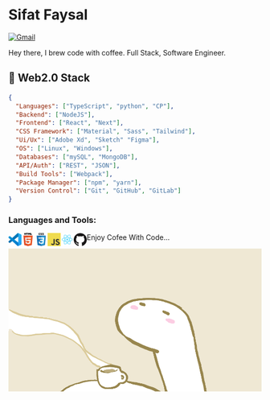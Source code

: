# Sifat Faysal

[![Gmail](https://img.shields.io/badge/%20-Send%20Email-black?color=14171A&labelColor=ef5350&logo=gmail&logoColor=ffffff)](mailto:sifatfaysalsifat@gmail.com)

Hey there, I brew code with coffee. 
Full Stack, Software Engineer.


## 💎 Web2.0 Stack

```json
{
  "Languages": ["TypeScript", "python", "CP"],
  "Backend": ["NodeJS"],
  "Frontend": ["React", "Next"],
  "CSS Framework": ["Material", "Sass", "Tailwind"],
  "Ui/Ux": ["Adobe Xd", "Sketch" "Figma"],
  "OS": ["Linux", "Windows"],
  "Databases": ["mySQL", "MongoDB"],
  "API/Auth": ["REST", "JSON"],
  "Build Tools": ["Webpack"],
  "Package Manager": ["npm", "yarn"],
  "Version Control": ["Git", "GitHub", "GitLab"]
}
```

### Languages and Tools:
<img align="left" alt="Visual Studio Code" width="26px" src="https://raw.githubusercontent.com/github/explore/80688e429a7d4ef2fca1e82350fe8e3517d3494d/topics/visual-studio-code/visual-studio-code.png" />

<img align="left" alt="HTML5" width="26px" src="https://raw.githubusercontent.com/github/explore/80688e429a7d4ef2fca1e82350fe8e3517d3494d/topics/html/html.png" />

<img align="left" alt="CSS3" width="26px" src="https://raw.githubusercontent.com/github/explore/80688e429a7d4ef2fca1e82350fe8e3517d3494d/topics/css/css.png" />

<img align="left" alt="JavaScript" width="26px" src="https://raw.githubusercontent.com/github/explore/80688e429a7d4ef2fca1e82350fe8e3517d3494d/topics/javascript/javascript.png" />

<img align="left" alt="React" width="26px" src="https://raw.githubusercontent.com/github/explore/80688e429a7d4ef2fca1e82350fe8e3517d3494d/topics/react/react.png" />

<img align="left" alt="GitHub" width="26px" src="https://raw.githubusercontent.com/github/explore/78df643247d429f6cc873026c0622819ad797942/topics/github/github.png" />

Enjoy Cofee With Code...

![image](https://github.com/sifatfaysal/sifatfaysal/blob/main/deno-coffee.gif
)



